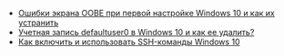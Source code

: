 * [Ошибки экрана OOBE при первой настройке Windows 10 и как их устранить](/articles/%D0%9E%D1%88%D0%B8%D0%B1%D0%BA%D0%B8%20%D1%8D%D0%BA%D1%80%D0%B0%D0%BD%D0%B0%20OOBE%20%D0%BF%D1%80%D0%B8%20%D0%BF%D0%B5%D1%80%D0%B2%D0%BE%D0%B9%20%D0%BD%D0%B0%D1%81%D1%82%D1%80%D0%BE%D0%B9%D0%BA%D0%B5%20Windows%2010%20%D0%B8%20%D0%BA%D0%B0%D0%BA%20%D0%B8%D1%85%20%D1%83%D1%81%D1%82%D1%80%D0%B0%D0%BD%D0%B8%D1%82%D1%8C.md)
* [Учетная запись defaultuser0 в Windows 10 и как ее удалить?](/articles/%D0%A3%D1%87%D0%B5%D1%82%D0%BD%D0%B0%D1%8F%20%D0%B7%D0%B0%D0%BF%D0%B8%D1%81%D1%8C%20defaultuser0%20%D0%B2%20Windows%2010%20%D0%B8%20%D0%BA%D0%B0%D0%BA%20%D0%B5%D0%B5%20%D1%83%D0%B4%D0%B0%D0%BB%D0%B8%D1%82%D1%8C%253F.md)
* [Как включить и использовать SSH-команды Windows 10](/articles/%D0%9A%D0%B0%D0%BA%20%D0%B2%D0%BA%D0%BB%D1%8E%D1%87%D0%B8%D1%82%D1%8C%20%D0%B8%20%D0%B8%D1%81%D0%BF%D0%BE%D0%BB%D1%8C%D0%B7%D0%BE%D0%B2%D0%B0%D1%82%D1%8C%20SSH-%D0%BA%D0%BE%D0%BC%D0%B0%D0%BD%D0%B4%D1%8B%20Windows%2010.md)
